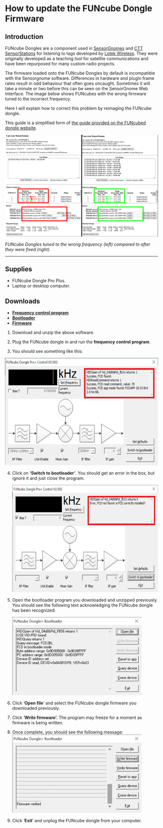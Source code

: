# How to update the FUNcube Dongle Firmware


## Introduction

FUNcube Dongles are a component used in
[SensorGnomes](https://sensorgnome.org/) and [CTT
SensorStations](https://celltracktech.com/) for listening to tags
developed by [Lotek Wireless](https://lotek.com/). They were originally
developed as a teaching tool for satellite communications and have been
repurposed for many custom radio projects.

The firmware loaded onto the FUNcube Dongles by default is incompatible
with the Sensorgnome software. Differences in hardware and plugin frame
rates result in odd behaviour that often goes oncaught. Sometimes it
will take a minute or two before this can be seen on the SensorGnome Web
Interface. The image below shows FUNcubes with the wrong firmware tuned
to the incorrect frequency.

Here I will explain how to correct this problem by reimaging the FUNcube
dongle.

This guide is a simplified form of [the guide provided on the FUNcubed
dongle
website](http://www.funcubedongle.com/MyImages/FCDFirmwareUpdateGuide.pdf).

![image](.gitbook/assets/web-interface_FCD-incorrect-configuration.png)

*FUNcube Dongles tuned to the wrong frequency (left) compared to after they were fixed (right).*


---

## Supplies

 -   FUNcube Dongle Pro Plus.
 -   Laptop or desktop computer.

## Downloads
 - **[Frequency control program](http://www.funcubedongle.com/MyImages/FCHIDBL2.001.zip)**
 - **[Bootloader](http://www.funcubedongle.com/MyImages/FCHIDBL2.001.zip)**
 - **[Firmware](http://www.funcubedongle.com/MyImages/FCD2.20.03.48.pro.bin)**

1.  Download and unzip the above software.

2.  Plug the FUNcube dongle in and run the **frequency control program**.

3.  You should see something like this:

  <img src=".gitbook/assets/FCHID2.002 - 1.png" style="width:6.27778in;height:3.6875in" />


4.  Click on **‘Switch to bootloader’**. You should get an error in the
    box, but ignore it and just close the program.

    <img src=".gitbook/assets/FCHID2.002 - 3.png" style="width:6.28472in;height:3.6875in" />


5.  Open the bootloader program you downloaded and unzipped previously. You should see the following text
    acknowledging the FUNcube dongle has been recognized:

    <img src=".gitbook/assets/FCHIDBL2.001 - 1.png" style="width:4.4375in;height:2.6875in" />


6.  Click ‘**Open file**’ and select the FUNcube dongle firmware you
    downloaded previously.

7.  Click ‘**Write firmware’.** The program may freeze for a moment as
    firmware is being written.

8. Once complete, you should see the following message:  
    <img src=".gitbook/assets/FCHIDBL2.001 - 2.png" style="width:4.4375in;height:2.6875in" />


9. Click ‘**Exit**’ and unplug the FUNcube dongle from your computer.
